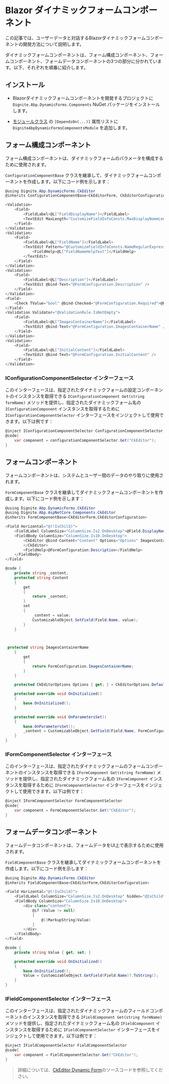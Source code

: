 # Blazor ダイナミックフォームコンポーネント

この記事では、ユーザーデータと対話するBlazorダイナミックフォームコンポーネントの開発方法について説明します。

ダイナミックフォームコンポーネントは、フォーム構成コンポーネント、フォームコンポーネント、フォームデータコンポーネントの3つの部分に分かれています。以下、それぞれを順番に紹介します。

## インストール

* Blazorダイナミックフォームコンポーネントを開発するプロジェクトに `Dignite.Abp.DynamicForms.Components` NuGet パッケージをインストールします。

* [モジュールクラス](https://docs.abp.io/en/abp/latest/Module-Development-Basics) の `[DependsOn(...)]` 属性リストに `DigniteAbpDynamicFormsComponentsModule` を追加します。

## フォーム構成コンポーネント

フォーム構成コンポーネントは、ダイナミックフォームのパラメータを構成するために使用されます。

`ConfigurationComponentBase` クラスを継承して、ダイナミックフォームコンポーネントを作成します。以下にコード例を示します：

```csharp
@using Dignite.Abp.DynamicForms.CkEditor
@inherits ConfigurationComponentBase<CkEditorForm, CkEditorConfiguration>

<Validation>
    <Field>
        <FieldLabel>@L["FieldDisplayName"]</FieldLabel>
        <TextEdit MaxLength="CustomizeFieldInfoConsts.MaxDisplayNameLength" @bind-Text="@Field.DisplayName" />
    </Field>
</Validation>
<Validation>
    <Field>
        <FieldLabel>@L["FieldName"]</FieldLabel>
        <TextEdit Pattern="@CustomizeFieldInfoConsts.NameRegularExpression" MaxLength="CustomizeFieldInfoConsts.MaxNameLength" @bind-Text="@Field.Name">
            <FieldHelp>@L["FieldNameHelpText"]</FieldHelp>
        </TextEdit>
    </Field>
</Validation>
<Validation>
    <Field>
        <FieldLabel>@L["Description"]</FieldLabel>
        <TextEdit @bind-Text="@FormConfiguration.Description" />
    </Field>
</Validation>
<Field>
    <Check TValue="bool" @bind-Checked="@FormConfiguration.Required">@L["IsRequired"]</Check>
</Field>
<Validation Validator="@ValidationRule.IsNotEmpty">
    <Field>
        <FieldLabel>@L["ImagesContainerName"]</FieldLabel>
        <TextEdit @bind-Text="@FormConfiguration.ImagesContainerName" />
    </Field>
</Validation>
<Validation>
    <Field>
        <FieldLabel>@L["InitialContent"]</FieldLabel>
        <TextEdit @bind-Text="@FormConfiguration.InitialContent" />
    </Field>
</Validation>
```

### IConfigurationComponentSelector インターフェース

このインターフェースは、指定されたダイナミックフォームの設定コンポーネントのインスタンスを取得できる `IConfigurationComponent Get(string formName)` メソッドを提供し、指定されたダイナミックフォーム名の `IConfigurationComponent` インスタンスを取得するために `IConfigurationComponentSelector` インターフェースをインジェクトして使用できます。以下は例です：

```csharp
@inject IConfigurationComponentSelector ConfigurationComponentSelector
@code{
    var component = configurationComponentSelector.Get("CkEditor");
}
```

## フォームコンポーネント

フォームコンポーネントは、システムとユーザー間のデータのやり取りに使用されます。

`FormComponentBase` クラスを継承してダイナミックフォームコンポーネントを作成します。以下にコード例を示します：

```csharp
@using Dignite.Abp.DynamicForms.CkEditor
@using Dignite.Abp.AspNetCore.Components.CkEditor
@inherits FormComponentBase<CkEditorForm,CkEditorConfiguration>

<Field Horizontal="@(!IsChild)">
    <FieldLabel ColumnSize="ColumnSize.Is2.OnDesktop">@Field.DisplayName</FieldLabel>
    <FieldBody ColumnSize="ColumnSize.Is10.OnDesktop">
        <CkEditor @bind-Content="Content" Options="Options" ImagesContainerName="@ImagesContainerName">
        </CkEditor>
        <FieldHelp>@FormConfiguration.Description</FieldHelp>
    </FieldBody>
</Field>

@code {
    private string _content;
    protected string Content
    {
        get
        {
            return _content;
        }
        set
        {
            _content = value;
            CustomizableObject.SetField(Field.Name, value);
        }
    }

   

 protected string ImagesContainerName
    {
        get
        {
            return FormConfiguration.ImagesContainerName;
        }
    } 

    protected CkEditorOptions Options { get; } = CkEditorOptions.Default;

    protected override void OnInitialized()
    {
        base.OnInitialized();
    }

    protected override void OnParametersSet()
    {
        base.OnParametersSet();
        _content = CustomizableObject.GetField(Field.Name, FormConfiguration.InitialContent)?.ToString();
    }
}
```

### IFormComponentSelector インターフェース

このインターフェースは、指定されたダイナミックフォームのフォームコンポーネントのインスタンスを取得できる `IFormComponent Get(string formName)` メソッドを提供し、指定されたダイナミックフォーム名の `IFormComponent` インスタンスを取得するために `IFormComponentSelector` インターフェースをインジェクトして使用できます。以下は例です：

```csharp
@inject IFormComponentSelector FormComponentSelector
@code{
    var component = FormComponentSelector.Get("CkEditor");
}
```

## フォームデータコンポーネント

フォームデータコンポーネントは、フォームデータをUI上で表示するために使用されます。

`FieldComponentBase` クラスを継承してダイナミックフォームコンポーネントを作成します。以下にコード例を示します：

```csharp
@using Dignite.Abp.DynamicForms.CkEditor
@inherits FieldComponentBase<CkEditorForm,CkEditorConfiguration>

<Field Horizontal="@(!IsChild)">
    <FieldLabel ColumnSize="ColumnSize.Is2.OnDesktop" hidden="@IsChild">@Field.DisplayName</FieldLabel>
    <FieldBody ColumnSize="ColumnSize.Is10.OnDesktop">
        <div class="content">
            @if (Value != null)
            {
                @((MarkupString)Value)
            }
        </div>
    </FieldBody>
</Field>

@code {
    private string Value { get; set; }

    protected override void OnInitialized()
    {
        base.OnInitialized();
        Value = CustomizableObject.GetField(Field.Name)?.ToString();
    }
}
```

### IFieldComponentSelector インターフェース

このインターフェースは、指定されたダイナミックフォームのフィールドコンポーネントのインスタンスを取得できる `IFieldComponent Get(string formName)` メソッドを提供し、指定されたダイナミックフォーム名の `IFieldComponent` インスタンスを取得するために `IFieldComponentSelector` インターフェースをインジェクトして使用できます。以下は例です：

```csharp
@inject IFieldComponentSelector FieldComponentSelector
@code{
    var component = FieldComponentSelector.Get("CkEditor");
}
```

> 詳細については、[CkEditor Dynamic Form](https://github.com/dignite-projects/dignite-abp/tree/main/modules/ckeditor-component/Dignite.Abp.DynamicForms.Components.CkEditor)のソースコードを参照してください。
